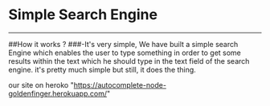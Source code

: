 # Simple Search Engine
***
##How it works ?
###-It's very simple, We have built a simple search Engine which enables the user to type something in order to get some results within the text which he should type in the text field of the search engine. it's pretty much simple but still, it does the thing.


our site on heroko "https://autocomplete-node-goldenfinger.herokuapp.com/"
